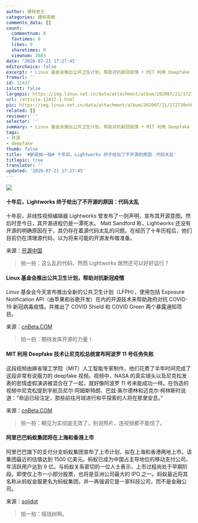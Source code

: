 ```yaml
---
author: 硬核老王
categories: 硬核观察
comments_data: []
count:
  commentnum: 0
  favtimes: 0
  likes: 0
  sharetimes: 0
  viewnum: 3883
date: '2020-07-21 17:27:45'
editorchoice: false
excerpt: • Linux 基金会推出公共卫生计划，帮助对抗新冠疫情 • MIT 利用 Deepfake 技术让尼克松总统宣布阿波罗 11 号任务失败 • 阿里巴巴蚂蚁集团将在上海和香港上市
fromurl: ''
id: 12437
islctt: false
largepic: https://img.linux.net.cn/data/attachment/album/202007/21/172730xhh3y8i0vl3xlz83.jpg
url: /article-12437-1.html
pic: https://img.linux.net.cn/data/attachment/album/202007/21/172730xhh3y8i0vl3xlz83.jpg.thumb.jpg
related: []
reviewer: ''
selector: ''
summary: • Linux 基金会推出公共卫生计划，帮助对抗新冠疫情 • MIT 利用 Deepfake 技术让尼克松总统宣布阿波罗 11 号任务失败 • 阿里巴巴蚂蚁集团将在上海和香港上市
tags:
- 开源
- deepfake
thumb: false
title: '#新闻拍一拍# 十年后，Lightworks 终于给出了不开源的原因：代码太乱'
titlepic: true
translator: ''
updated: '2020-07-21 17:27:45'
---
```


![](/data/attachment/album/202007/21/172730xhh3y8i0vl3xlz83.jpg)


#### 十年后，Lightworks 终于给出了不开源的原因：代码太乱


十年前，非线性视频编辑器 Lightworks 曾发布了一则声明，宣布其开源意图。然后时至今日，其开源进程仍是一潭死水。 Matt Sandford 称，Lightworks 还没有开源的明确原因在于，其仍存在着源代码太乱的问题。在经历了十年历程后，他们目前仍在清理源代码，以为将来可能的开源发布做准备。


来源：[开源中国](https://www.oschina.net/news/117342/lightworks-why-no-open-source)



> 
> 拍一拍：这么乱的代码，然而 Lightworks 居然还可以好好运行？
> 
> 
> 


#### Linux 基金会推出公共卫生计划，帮助对抗新冠疫情


Linux 基金会今天宣布推出全新的公共卫生计划（LFPH），使用包括 Exposure Notification API（由苹果和谷歌开发）在内的开源技术来帮助政府对抗 COVID-19 新冠病毒疫情。并推出了 COVID Shield 和 COVID Green 两个暴露通知项目。


来源：[cnBeta.COM](https://www.cnbeta.com/articles/tech/1005837.htm)



> 
> 拍一拍：期待发挥开源的力量！
> 
> 
> 


#### MIT 利用 Deepfake 技术让尼克松总统宣布阿波罗 11 号任务失败


这段视频由麻省理工学院（MIT）人工智能专家制作，他们花费了半年时间完成了这段非常有说服力的 deepfake 视频。视频中，NASA 的真实镜头以及尼克松发表的悲情虚假演讲被混合在了一起，就好像阿波罗 11 号未能成功一样。在伪造的视频中尼克松提到宇航员尼尔·阿姆斯特朗、巴兹·奥尔德林和迈克尔·柯林斯时说道：“命运已经注定，那些前往月球进行和平探索的人将在那里安息。”


来源：[cnBeta.COM](https://www.cnbeta.com/articles/science/1005973.htm)



> 
> 拍一拍：眼见为实彻底无效了，别说照片，连视频都不能信了。
> 
> 
> 


#### 阿里巴巴蚂蚁集团将在上海和香港上市


阿里巴巴旗下的支付分支蚂蚁集团宣布了上市计划，拟在上海和香港两地上市。该集团最近的估值达到 1500 亿美元。蚂蚁已成为中国占主导地位的移动支付公司，年活跃用户达到 9 亿。与蚂蚁关系密切的一位人士表示，上市过程尚处于早期阶段。即使仅上市一小部分股票，也将是亚洲公司最大的 IPO 之一。蚂蚁最近将其名称从蚂蚁金服更名为蚂蚁集团，并一再强调它是一家科技公司，而不是金融公司。


来源：[solidot](https://www.solidot.org/story?sid=64999)



> 
> 拍一拍：摇钱树啊。
> 
> 
>